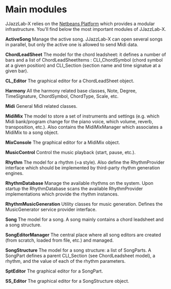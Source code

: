 # Main modules

JJazzLab-X relies on the [Netbeans Platform](https://netbeans.org/features/platform/features.html) which provides a modular infrastructure. You'll find below the most important modules of JJazzLab-X.

**ActiveSong** Manage the active song. JJazzLab-X can open several songs in parallel, but only the active one is allowed to send Midi data.

**ChordLeadSheet** The model for the chord leadsheet: it defines a number of bars and a list of ChordLeadSheetItems : CLI\_ChordSymbol \(chord symbol at a given position\) and CLI\_Section \(section name and time signatue at a given bar\).

**CL\_Editor** The graphical editor for a ChordLeadSheet object.

**Harmony** All the harmony related base classes, Note, Degree, TimeSignature, ChordSymbol, ChordType, Scale, etc.

**Midi** General Midi related classes.

**MidiMix** The model to store a set of instruments and settings \(e.g. which Midi bank/program change for the piano voice, which volume, reverb, transposition, etc.\). Also contains the MidiMixManager which associates a MidiMix to a song object.

**MixConsole** The graphical editor for a MidiMix object.

**MusicControl** Control the music playback \(start, pause, etc.\).

**Rhythm** The model for a rhythm \(=a style\). Also define the RhythmProvider interface which should be implemented by third-party rhythm generation engines.

**RhythmDatabase** Manage the available rhythms on the system. Upon startup the RhythmDatabase scans the available RhythmProvider implementations which provide the rhythm instances.

**RhythmMusicGeneration** Utility classes for music generation. Defines the MusicGenerator service provider interface.

**Song** The model for a song. A song mainly contains a chord leadsheet and a song structure.

**SongEditorManager** The central place where all song editors are created \(from scratch, loaded from file, etc.\) and managed.

**SongStructure** The model for a song structure: a list of SongParts. A SongPart defines a parent CLI\_Section \(see ChordLeadsheet model\), a rhythm, and the value of each of the rhythm parameters.

**SptEditor** The graphical editor for a SongPart.

**SS\_Editor** The graphical editor for a SongStructure object.

